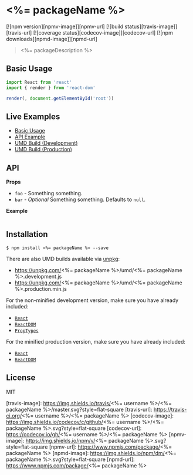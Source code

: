 # <%= packageName %>

[![npm version][npmv-image]][npmv-url]
[![build status][travis-image]][travis-url]
[![coverage status][codecov-image]][codecov-url]
[![npm downloads][npmd-image]][npmd-url]

> <%= packageDescription %>

## Basic Usage

```jsx
import React from 'react'
import { render } from 'react-dom'

render(, document.getElementById('root'))
```

## Live Examples

- [Basic Usage](https://codesandbox.io/)
- [API Example](https://codesandbox.io/)
- [UMD Build (Development)](https://codesandbox.io/)
- [UMD Build (Production)](https://codesandbox.io/)

## API

**Props**

- `foo` - Something something.
- `bar` - _Optional_ Something something. Defaults to `null`.

**Example**

```jsx
```

## Installation

```
$ npm install <%= packageName %> --save
```

There are also UMD builds available via [unpkg](https://unpkg.com/):

- https://unpkg.com/<%= packageName %>/umd/<%= packageName %>.development.js
- https://unpkg.com/<%= packageName %>/umd/<%= packageName %>.production.min.js

For the non-minified development version, make sure you have already included:

- [`React`](https://unpkg.com/react/umd/react.development.js)
- [`ReactDOM`](https://unpkg.com/react-dom/umd/react-dom.development.js)
- [`PropTypes`](https://unpkg.com/prop-types/prop-types.js)

For the minified production version, make sure you have already included:

- [`React`](https://unpkg.com/react/umd/react.production.min.js)
- [`ReactDOM`](https://unpkg.com/react-dom/umd/react-dom.production.min.js)

## License

MIT

[travis-image]: https://img.shields.io/travis/<%= username %>/<%= packageName %>/master.svg?style=flat-square
[travis-url]: https://travis-ci.org/<%= username %>/<%= packageName %>
[codecov-image]: https://img.shields.io/codecov/c/github/<%= username %>/<%= packageName %>.svg?style=flat-square
[codecov-url]: https://codecov.io/gh/<%= username %>/<%= packageName %>
[npmv-image]: https://img.shields.io/npm/v/<%= packageName %>.svg?style=flat-square
[npmv-url]: https://www.npmjs.com/package/<%= packageName %>
[npmd-image]: https://img.shields.io/npm/dm/<%= packageName %>.svg?style=flat-square
[npmd-url]: https://www.npmjs.com/package/<%= packageName %>
